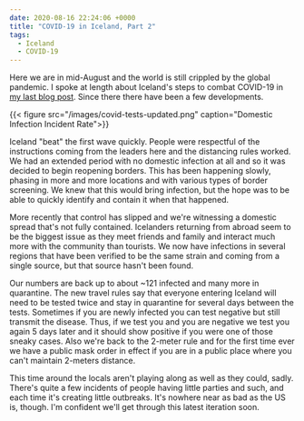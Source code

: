 ```yaml
---
date: 2020-08-16 22:24:06 +0000
title: "COVID-19 in Iceland, Part 2"
tags:
  - Iceland
  - COVID-19
---
```



Here we are in mid-August and the world is still crippled by the global
pandemic. I spoke at length about Iceland's steps to combat COVID-19 in
[my last blog post](/covid-19-in-iceland). Since there there have been
a few developments.

{{< figure src="/images/covid-tests-updated.png" caption="Domestic Infection Incident Rate">}}

Iceland "beat" the first wave quickly. People were respectful of the
instructions coming from the leaders here and the distancing rules worked.
We had an extended period with no domestic infection at all and so it was
decided to begin reopening borders. This has been happening slowly,
phasing in more and more locations and with various types of border
screening. We knew that this would bring infection, but the hope was to be
able to quickly identify and contain it when that happened.

More recently that control has slipped and we're witnessing a domestic
spread that's not fully contained. Icelanders returning from abroad seem
to be the biggest issue as they meet friends and family and interact much
more with the community than tourists. We now have infections in several
regions that have been verified to be the same strain and coming from
a single source, but that source hasn't been found.

Our numbers are back up to about ~121 infected and many more in
quarantine. The new travel rules say that everyone entering Iceland will
need to be tested twice and stay in quarantine for several days between
the tests. Sometimes if you are newly infected you can test negative but
still transmit the disease. Thus, if we test you and you are negative we
test you again 5 days later and it should show positive if you were one of
those sneaky cases. Also we're back to the 2-meter rule and for the first
time ever we have a public mask order in effect if you are in a public
place where you can't maintain 2-meters distance.

This time around the locals aren't playing along as well as they could,
sadly. There's quite a few incidents of people having little parties and
such, and each time it's creating little outbreaks. It's nowhere near as
bad as the US is, though. I'm confident we'll get through this latest
iteration soon.

<!--  vim: set shiftwidth=4 tabstop=4 expandtab: -->
